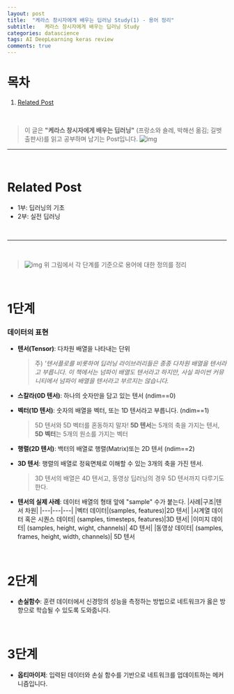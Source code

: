```yaml
---
layout: post
title:  "케라스 창시자에게 배우는 딥러닝 Study(1) - 용어 정리"
subtitle:   케라스 창시자에게 배우는 딥러닝 Study
categories: datascience
tags: AI DeepLearning keras review 
comments: true
---
```



# 목차
1. [Related Post](#related-post)


<br>

> 이 글은 **"케라스 창시자에게 배우는 딥러닝"** (프랑소와 숄레, 박해선 옮김; 길벗출판사)를 읽고 공부하며 남기는 Post입니다.
![img](https://drive.google.com/uc?id=1knT2Fs7LfbZ7iLrAzSK2wvNpcDV4zb5D)

---

<br>

# Related Post
- 1부: 딥러닝의 기초
- 2부: 실전 딥러닝

<br>

---
<br>

> ![img](https://drive.google.com/uc?id=11nNrXW-B-BXBGc5hZtaT0K2DEo-3r14A)
> 위 그림에서 각 단계를 기준으로 용어에 대한 정의를 정리

<br>

# 1단계

### 데이터의 표현
- **텐서(Tensor)**: 다차원 배열을 나타내는 단위
    > 주) *'텐서플로를 비롯하여 딥러닝 라이브러리들은 종종 다차원 배열을 텐서라고 부릅니다. 이 책에서는 넘파이 배열도 텐서라고 하지만, 사실 파이썬 커뮤니티에서 넘파이 배열을 텐서라고 부르지는 않습니다.*
- **스칼라(0D 텐서)**: 하나의 숫자만을 담고 있는 텐서 (ndim==0)
- **벡터(1D 텐서)**: 숫자의 배열을 벡터, 또는 1D 텐서라고 부릅니다. (ndim==1)
    > 5D 텐서와 5D 벡터를 혼동하지 말자! **5D 텐서**는 5개의 축을 가지는 텐서, **5D 벡터**는 5개의 원소를 가지는 벡터
- **행렬(2D 텐서)**: 백터의 배열로 행렬(Matrix)또는 2D 텐서 (ndim==2)
- **3D 텐서**: 행렬의 배열로 정육면체로 이해할 수 있는 3개의 축을 가진 텐서.
    > 3D 텐서의 배열은 4D 텐서고, 동영상 딥러닝의 경우 5D 텐서까지 다루기도 한다. 

- **텐서의 실제 사례**: 데이터 배열의 형태 앞에 "sample" 수가 붙는다.
    |사례|구조|텐서 차원|
    |---|---|---|
    |벡터 데이터|(samples, features)|2D 텐서|
    |시계열 데이터 혹은 시퀀스 데이터| (samples, timesteps, features)|3D 텐서|
    |이미지 데이터| (samples, height, wight, channels)| 4D 텐서|
    |동영상 데이터| (samples, frames, height, width, channels)| 5D 텐서




<br>

# 2단계
- **손실함수**: 훈련 데이터에서 신경망의 성능을 측정하는 방법으로 네트워크가 옳은 방향으로 학습될 수 있도록 도와줍니다.

<br>

# 3단계
- **옵티마이저**: 입력된 데이터와 손실 함수를 기반으로 네트워크를 업데이트하는 메커니즘입니다.